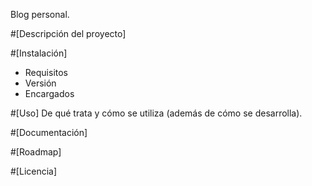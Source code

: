 Blog personal.

#[Descripción del proyecto]

#[Instalación]
- Requisitos
- Versión
- Encargados

#[Uso]
De qué trata y cómo se utiliza (además de cómo se desarrolla).

#[Documentación]

#[Roadmap]

#[Licencia]
